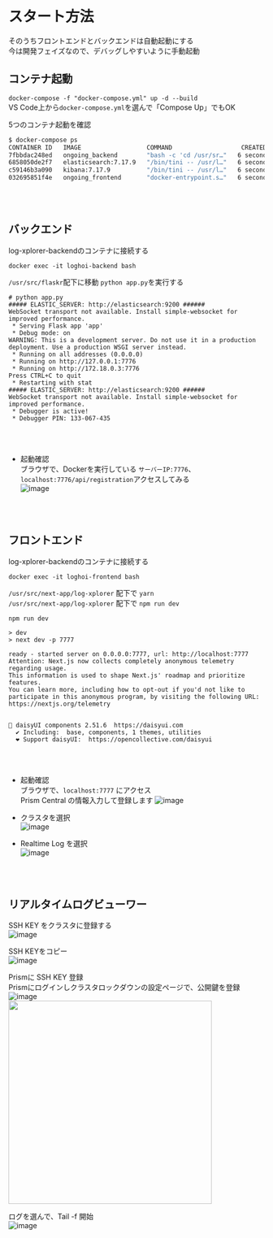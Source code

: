 # スタート方法
そのうちフロントエンドとバックエンドは自動起動にする  
今は開発フェイズなので、デバッグしやすいように手動起動  

  
## コンテナ起動  
`docker-compose -f "docker-compose.yml" up -d --build`  
VS Code上から`docker-compose.yml`を選んで「Compose Up」でもOK

5つのコンテナ起動を確認
```sh
$ docker-compose ps
CONTAINER ID   IMAGE                  COMMAND                   CREATED         STATUS         PORTS                                                                                  NAMES
7fbbdac248ed   ongoing_backend        "bash -c 'cd /usr/sr…"   6 seconds ago   Up 3 seconds   0.0.0.0:7776->7776/tcp, :::7776->7776/tcp                                              loghoi-backend
6858050de2f7   elasticsearch:7.17.9   "/bin/tini -- /usr/l…"   6 seconds ago   Up 3 seconds   0.0.0.0:9200->9200/tcp, :::9200->9200/tcp, 0.0.0.0:9300->9300/tcp, :::9300->9300/tcp   elasticsearch
c59146b3a090   kibana:7.17.9          "/bin/tini -- /usr/l…"   6 seconds ago   Up 3 seconds   0.0.0.0:5601->5601/tcp, :::5601->5601/tcp                                              kibana
032695851f4e   ongoing_frontend       "docker-entrypoint.s…"   6 seconds ago   Up 3 seconds   0.0.0.0:7777->7777/tcp, :::7777->7777/tcp                                              loghoi-frontend
```
  
<br>  
<br>  

## バックエンド  
log-xplorer-backendのコンテナに接続する  
```
docker exec -it loghoi-backend bash
```
`/usr/src/flaskr`配下に移動 `python app.py`を実行する
```
# python app.py 
##### ELASTIC_SERVER: http://elasticsearch:9200 ######
WebSocket transport not available. Install simple-websocket for improved performance.
 * Serving Flask app 'app'
 * Debug mode: on
WARNING: This is a development server. Do not use it in a production deployment. Use a production WSGI server instead.
 * Running on all addresses (0.0.0.0)
 * Running on http://127.0.0.1:7776
 * Running on http://172.18.0.3:7776
Press CTRL+C to quit
 * Restarting with stat
##### ELASTIC_SERVER: http://elasticsearch:9200 ######
WebSocket transport not available. Install simple-websocket for improved performance.
 * Debugger is active!
 * Debugger PIN: 133-067-435
```
   
<br>
<br>  
  
  
 - 起動確認  
ブラウザで、Dockerを実行している `サーバーIP:7776`、`localhost:7776/api/registration`アクセスしてみる  
![image](https://github.com/konchangakita/hack23-log-xplorer/assets/64240365/fce0b37f-1edb-4d48-975a-d12b4dcf3c76)

<br>
<br>  
  
## フロントエンド  
log-xplorer-backendのコンテナに接続する  
```
docker exec -it loghoi-frontend bash
```
`/usr/src/next-app/log-xplorer` 配下で `yarn`  
`/usr/src/next-app/log-xplorer` 配下で `npm run dev`  
```
npm run dev

> dev
> next dev -p 7777

ready - started server on 0.0.0.0:7777, url: http://localhost:7777
Attention: Next.js now collects completely anonymous telemetry regarding usage.
This information is used to shape Next.js' roadmap and prioritize features.
You can learn more, including how to opt-out if you'd not like to participate in this anonymous program, by visiting the following URL:
https://nextjs.org/telemetry


🌼 daisyUI components 2.51.6  https://daisyui.com
  ✔︎ Including:  base, components, 1 themes, utilities
  ❤︎ Support daisyUI:  https://opencollective.com/daisyui 
```
  
<br>
<br>

- 起動確認  
ブラウザで、`localhost:7777` にアクセス  
Prism Central の情報入力して登録します
![image](https://github.com/konchangakita/blog-loghoi/assets/64240365/9f357520-df3c-4a2d-9b55-7c58e262d8c6)
  
  
- クラスタを選択  
![image](https://github.com/konchangakita/blog-loghoi/assets/64240365/ae461b5c-fe2d-442c-a6c9-1f35f837ac17)
  
  
- Realtime Log を選択  
![image](https://github.com/konchangakita/blog-loghoi/assets/64240365/e11cf7f2-3c08-4c27-8f1d-5c7b9e43144a)
  
<br>
<br>
  
## リアルタイムログビューワー
SSH KEY をクラスタに登録する  
![image](https://github.com/konchangakita/blog-loghoi/assets/64240365/61812355-d5d5-4dbb-ad97-727a5b9433be)

  
SSH KEYをコピー  
![image](https://github.com/konchangakita/blog-loghoi/assets/64240365/71cf4ac7-5d99-4b68-8a00-351721899ba2)

  
Prismに SSH KEY 登録  
Prismにログインしクラスタロックダウンの設定ページで、公開鍵を登録  
![image](https://github.com/konchangakita/blog-loghoi/assets/64240365/4f2b7fa9-faf5-4ec6-93ab-e70574026da1)  
<img src="https://github.com/konchangakita/blog-loghoi/assets/64240365/da7c2942-f91b-423e-adff-12d8517a7494" width="400">  

  
ログを選んで、Tail -f 開始  
![image](https://github.com/konchangakita/blog-loghoi/assets/64240365/ffec398c-663d-4b63-a42d-dd691b736e19)










